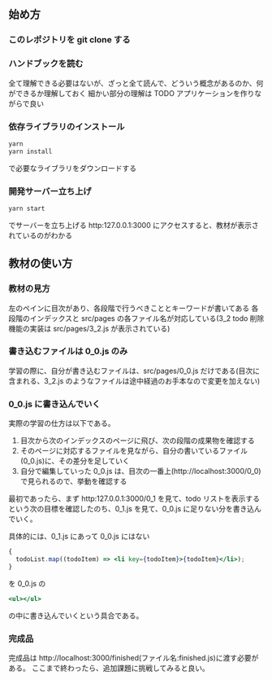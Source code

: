 ## 始め方

### このレポジトリを git clone する

### ハンドブックを読む

全て理解できる必要はないが、ざっと全て読んで、どういう概念があるのか、何ができるか理解しておく
細かい部分の理解は TODO アプリケーションを作りながらで良い

### 依存ライブラリのインストール

```bash
yarn
yarn install
```

で必要なライブラリをダウンロードする

### 開発サーバー立ち上げ

```bash
yarn start
```

でサーバーを立ち上げる
http:127.0.0.1:3000
にアクセスすると、教材が表示されているのがわかる

## 教材の使い方

### 教材の見方

左のペインに目次があり、各段階で行うべきこととキーワードが書いてある
各段階のインデックスと src/pages の各ファイル名が対応している(3_2 todo 削除機能の実装は src/pages/3_2.js が表示されている)

### 書き込むファイルは 0_0.js のみ

学習の際に、自分が書き込むファイルは、src/pages/0_0.js だけである(目次に含まれる、3_2.js のようなファイルは途中経過のお手本なので変更を加えない)

### 0_0.js に書き込んでいく

実際の学習の仕方は以下である。

1. 目次から次のインデックスのページに飛び、次の段階の成果物を確認する
2. そのページに対応するファイルを見ながら、自分の書いているファイル(0_0.js)に、その差分を足していく
3. 自分で編集していった 0_0.js は、目次の一番上(http://localhost:3000/0_0) で見られるので、挙動を確認する

最初であったら、まず http:127.0.0.1:3000/0_1 を見て、todo リストを表示するという次の目標を確認したのち、0_1.js を見て、0_0.js に足りない分を書き込んでいく。

具体的には、0_1.js にあって 0_0.js にはない

```jsx
{
  todoList.map((todoItem) => <li key={todoItem}>{todoItem}</li>);
}
```

を 0_0.js の

```jsx
<ul></ul>
```

の中に書き込んでいくという具合である。

### 完成品

完成品は http://localhost:3000/finished(ファイル名:finished.js)に渡す必要がある。
ここまで終わったら、追加課題に挑戦してみると良い。
